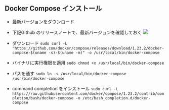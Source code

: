 ## Docker Compose インストール
* 最新バージョンをダウンロード
* 下記Github のリリースノートで、最新バージョンを確認しておく
![](https://github.com/docker/compose/releases)

* ダウンロード
`sudo curl -L "https://github.com/docker/compose/releases/download/1.23.2/docker-compose-$(uname -s)-$(uname -m)" -o /usr/local/bin/docker-compose`

* バイナリに実行権限を適用
`sudo chmod +x /usr/local/bin/docker-compose`

* パスを通す
`sudo ln -s /usr/local/bin/docker-compose /usr/bin/docker-compose`

* command completion をインストール
`sudo curl -L https://raw.githubusercontent.com/docker/compose/1.23.2/contrib/completion/bash/docker-compose -o /etc/bash_completion.d/docker-compose`
